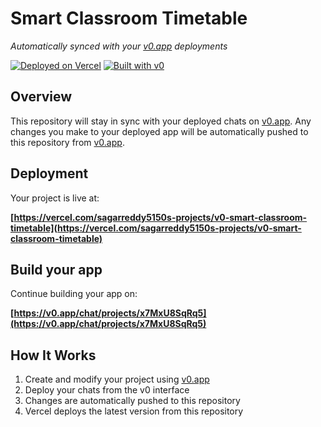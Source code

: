 # Smart Classroom Timetable

*Automatically synced with your [v0.app](https://v0.app) deployments*

[![Deployed on Vercel](https://img.shields.io/badge/Deployed%20on-Vercel-black?style=for-the-badge&logo=vercel)](https://vercel.com/sagarreddy5150s-projects/v0-smart-classroom-timetable)
[![Built with v0](https://img.shields.io/badge/Built%20with-v0.app-black?style=for-the-badge)](https://v0.app/chat/projects/x7MxU8SqRq5)

## Overview

This repository will stay in sync with your deployed chats on [v0.app](https://v0.app).
Any changes you make to your deployed app will be automatically pushed to this repository from [v0.app](https://v0.app).

## Deployment

Your project is live at:

**[https://vercel.com/sagarreddy5150s-projects/v0-smart-classroom-timetable](https://vercel.com/sagarreddy5150s-projects/v0-smart-classroom-timetable)**

## Build your app

Continue building your app on:

**[https://v0.app/chat/projects/x7MxU8SqRq5](https://v0.app/chat/projects/x7MxU8SqRq5)**

## How It Works

1. Create and modify your project using [v0.app](https://v0.app)
2. Deploy your chats from the v0 interface
3. Changes are automatically pushed to this repository
4. Vercel deploys the latest version from this repository